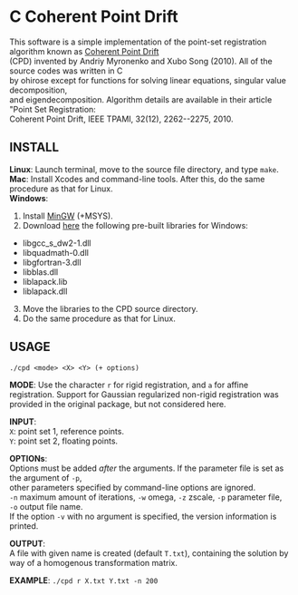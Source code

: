 
# C Coherent Point Drift
This software is a simple implementation of the point-set registration algorithm known as
[Coherent Point Drift](https://en.wikipedia.org/wiki/Point_set_registration#Coherent_point_drift)   
(CPD) invented by Andriy Myronenko and Xubo Song (2010). All of the source codes was written in C   
by ohirose except for functions for solving linear equations, singular value decomposition,  
and eigendecomposition. Algorithm details are available in their article "Point Set Registration:   
Coherent Point Drift, IEEE TPAMI, 32(12), 2262--2275, 2010.    

## INSTALL
**Linux**: Launch terminal, move to the source file directory, and type `make`.   
**Mac**: Install Xcodes and command-line tools. After this, do the same procedure as that for Linux.   
**Windows**:  

1. Install [MinGW](http://www.mingw.org/) (+MSYS).  
2. Download [here](http://icl.cs.utk.edu/lapack-for-windows/lapack/)
   the following pre-built libraries for Windows:  
  * libgcc\_s\_dw2-1.dll 
  * libquadmath-0.dll
  * libgfortran-3.dll
  * libblas.dll
  * liblapack.lib
  * liblapack.dll
3. Move the libraries to the CPD source directory.  
4. Do the same procedure as that for Linux.  

## USAGE   
  `./cpd <mode> <X> <Y> (+ options)`

  **MODE**:
  Use the character `r` for rigid registration, and `a` for affine registration. Support for Gaussian regularized non-rigid registration was provided in the original package, but not considered here.

  **INPUT**:    
  `X`: point set 1, reference points.  
  `Y`: point set 2, floating points.  

  **OPTIONs**:   
  Options must be added *after* the arguments. If the parameter file is set as the argument of `-p`,    
  other parameters specified by command-line options are ignored.   
  `-n` maximum amount of iterations, `-w` omega, `-z` zscale, `-p` parameter file,   
  `-o` output file name.  
  If the option `-v` with no argument is specified, the version information is printed.

  **OUTPUT**:   
  A file with given name is created (default `T.txt`), containing the solution by way of a homogenous transformation matrix.

  **EXAMPLE**:
  `./cpd r X.txt Y.txt -n 200`


